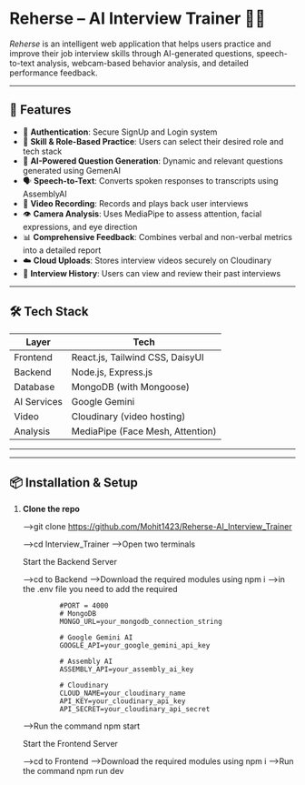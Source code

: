 # Reherse – AI Interview Trainer 🎤🧠

_Reherse_ is an intelligent web application that helps users practice and improve their job interview skills through AI-generated questions, speech-to-text analysis, webcam-based behavior analysis, and detailed performance feedback.

---

## 🚀 Features

- 🔐 **Authentication**: Secure SignUp and Login system
- 🎯 **Skill & Role-Based Practice**: Users can select their desired role and tech stack
- 🤖 **AI-Powered Question Generation**: Dynamic and relevant questions generated using GemenAI
- 🗣️ **Speech-to-Text**: Converts spoken responses to transcripts using AssemblyAI
- 🎥 **Video Recording**: Records and plays back user interviews
- 👁️ **Camera Analysis**: Uses MediaPipe to assess attention, facial expressions, and eye direction
- 📊 **Comprehensive Feedback**: Combines verbal and non-verbal metrics into a detailed report
- ☁️ **Cloud Uploads**: Stores interview videos securely on Cloudinary
- 📁 **Interview History**: Users can view and review their past interviews

---

## 🛠️ Tech Stack

| Layer        | Tech                                               |
|--------------|----------------------------------------------------|
| Frontend     | React.js, Tailwind CSS, DaisyUI                    |
| Backend      | Node.js, Express.js                                |
| Database     | MongoDB (with Mongoose)                            |
| AI Services  | Google Gemini                                      |
| Video        | Cloudinary (video hosting)                         |
| Analysis     | MediaPipe (Face Mesh, Attention)                   |

---


---

## 📦 Installation & Setup

1. **Clone the repo**
   
   -->git clone https://github.com/Mohit1423/Reherse-AI_Interview_Trainer

   -->cd Interview_Trainer
   -->Open two terminals

    Start the Backend Server

   -->cd to Backend
   -->Download the required modules using npm i 
   -->in the .env file you need to add the required 

                #PORT = 4000
                # MongoDB
                MONGO_URL=your_mongodb_connection_string

                # Google Gemini AI
                GOOGLE_API=your_google_gemini_api_key

                # Assembly AI
                ASSEMBLY_API=your_assembly_ai_key

                # Cloudinary
                CLOUD_NAME=your_cloudinary_name
                API_KEY=your_cloudinary_api_key
                API_SECRET=your_cloudinary_api_secret

   -->Run the command npm start 

    Start the Frontend Server

    -->cd to Frontend
    -->Download the required modules using npm i 
    -->Run the command npm run dev

   
   
